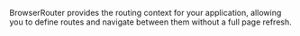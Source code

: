 BrowserRouter provides the routing context for your application, allowing you to define routes and navigate between them without a full page refresh.